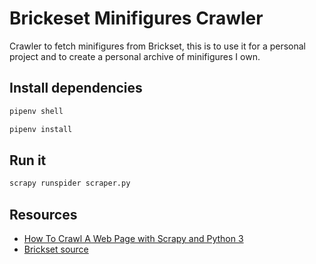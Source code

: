 # Brickeset Minifigures Crawler

Crawler to fetch minifigures from Brickset, this is to use it for a personal project and to create a personal archive of minifigures I own.

## Install dependencies

```bash
pipenv shell

pipenv install
```

## Run it

```bash
scrapy runspider scraper.py
```

## Resources

- [How To Crawl A Web Page with Scrapy and Python 3](https://www.digitalocean.com/community/tutorials/how-to-crawl-a-web-page-with-scrapy-and-python-3)
- [Brickset source](https://brickset.com/sets/theme-Collectable-Minifigures/page-1)
